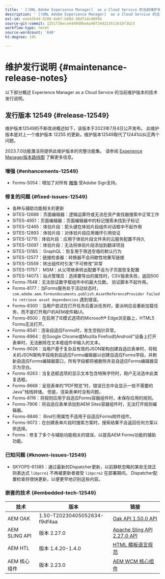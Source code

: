 ```yaml
---
title: ' [!DNL Adobe Experience Manager]  as a Cloud Service 的当前维护发行说明。'
description: ' [!DNL Adobe Experience Manager]  as a Cloud Service 的当前维护发行说明。'
exl-id: eee42b4d-9206-4ebf-b88d-d8df14c46094
source-git-commit: 1251f36ece4449d8be6a40f34421351161bf3b23
workflow-type: tm+mt
source-wordcount: '640'
ht-degree: 19%

---
```


# 维护发行说明 {#maintenance-release-notes}

以下部分概述 Experience Manager as a Cloud Service 的当前维护版本的技术发行说明。

## 发行版本 12549 {#release-12549}

维护版本12549的不断改进概述如下，该版本于2023年7月4日公开发布。 此维护版本是对上一个维护版本 12255 的更新。维护版本12549取代了12441以纠正两个问题。

2023.7.0功能激活将提供此维护版本的完整功能集。 请参阅 [Experience Manager版本路线图](https://experienceleague.adobe.com/docs/experience-manager-release-information/aem-release-updates/update-releases-roadmap.html) 了解更多信息。

### 增强 {#enhancements-12549}

- Forms-5054：增加了对所有 [雕像](https://opensource.adobe.com/acrobat-sign/acrobat_sign_events/webhookeventsagreements.html) 受Adobe Sign支持。

### 修复的问题 {#fixed-issues-12549}

- 各种与辅助功能相关的更新
- SITES-12688：页面编辑器：逻辑运算符或无法在资产查找器搜索中正常工作
- SITES-4951：页面编辑器：页面编辑器中的标记搜索未找到子标记
- SITES-12465：体验片段：箭头键在体验片段组件对话框中不起作用
- SITES-12893：体验片段：对体验片段应用循环引用验证
- SITES-12715：体验片段：应用于体验片段文件夹的云服务配置不持久
- SITES-13097：体验片段：无法将体验片段添加到翻译项目
- SITES-13165： GraphQL：恢复用于筛选空值的默认行为
- SITES-12577：链接检查器：转换器不会间歇性地重写链接
- SITES-13559：转出组件时引发“不可修改”异常
- SITES-11757： MSM：从父项继承转出配置不会为子页面恢复配置
- SITES-14073：站点管理员：选择要导出的属性时，CSV报表失败，返回500
- Forms-7648：无法验证数字框组件中的最大位数。 验证脚本不起作用。
- Forms-8177：当Forms服务处于活动状态时， `com.adobe.aem.formsndocuments.publish.AssetReferenceProvider Failed to retrieve asset dependencies` 遇到错误。
- Forms-8300：当用户尝试在打开任务后委派任务时，委派响应会重新加载任务，而不是打开用户的AEM收件箱UI。
- Forms-8500：在启用了IE模式选项的Microsoft® Edge浏览器上，HTML5 Forms无法打开。
- Forms-8541：渲染自适应Forms时，发生空指针异常。
- Forms-8964：在Google Chrome或Mozilla Firefox的Android™设备上打开表单时，无法删除在文本框组件中输入的文本。
- Forms-9026：当用户基于复杂且有效的JSON架构创建自适应表单时，将相关的JSON架构字段拖到自适应Forms编辑器以创建自适应Forms字段，并刷新自适应Forms编辑器窗口，所有字段都将被删除并且自适应Forms编辑器显示为空白。
- Forms-9263：当复选框选项的显示文本包含特殊字符时，用户无法选中此类复选框。
- Forms-8668：呈现表单的“PDF预览”时，错误日志中会显示一些不需要的Java™栈栈转储。 但是，渲染表单时没有问题。
- Forms-8116：将规则应用于自适应Forms容器组件时，未保存应用的规则。
- Forms-7906：将自适应表单添加到AEM Sites容器组件时，无法打开规则编辑器。
- Forms-8846： Bind引用属性不适用于自适应Forms附件组件。
- Forms-9072：在创建表单片段时搜索方案时，搜索结果不会返回任何方案以供选择。
- Forms：修复了多个与辅助功能相关的错误，以提高AEM Forms功能的辅助功能。

### 已知问题 {#known-issues-12549}

- SKYOPS-61385：通过最新的Dispatcher更新，以前静默忽略的某些无效正则表达式 `libpcre1` 不再被更新者接受 `libpcre2` 在部署期间。 Dispatcher配置检查将很快更新，以便更早地识别这些内容。

### 嵌套的技术 {#embedded-tech-12549}

| 技术 | 版本 | 链接 |
|---|---|---|
| AEM OAK | 1.50-T20230405052634-f9df4aa | [Oak API 1.50.0 API](https://www.javadoc.io/doc/org.apache.jackrabbit/oak-api/1.50.0/index.html) |
| AEM SLING API | 版本 2.27.0 | [Apache Sling API 2.27.0 API](https://www.javadoc.io/doc/org.apache.sling/org.apache.sling.api/latest/index.html) |
| AEM HTL | 版本 1.4.20-1.4.0 | [HTML 模板语言规范](https://github.com/adobe/htl-spec) |
| AEM 核心组件 | 版本 2.23.0 | [AEM WCM 核心组件](https://github.com/adobe/aem-core-wcm-components) |
